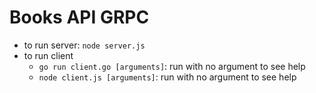 # Books API GRPC

- to run server: `node server.js`
- to run client
  -  `go run client.go [arguments]`: run with no argument to see help
  -  `node client.js [arguments]`: run with no argument to see help